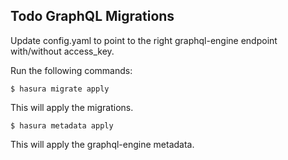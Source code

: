 ## Todo GraphQL Migrations

Update config.yaml to point to the right graphql-engine endpoint with/without access_key.

Run the following commands:
```
$ hasura migrate apply
```
This will apply the migrations.

```
$ hasura metadata apply
```
This will apply the graphql-engine metadata.
